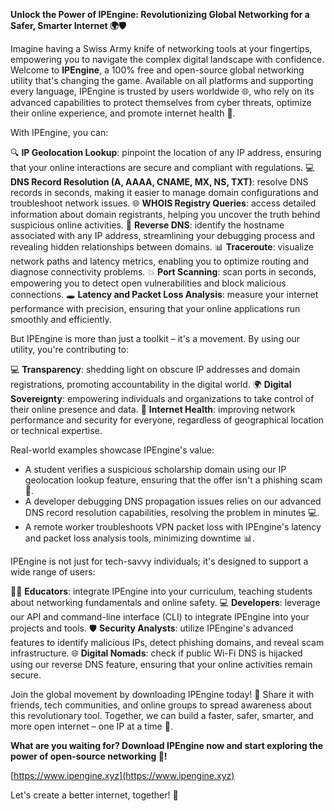 **Unlock the Power of IPEngine: Revolutionizing Global Networking for a Safer, Smarter Internet 🌍🛡️**

Imagine having a Swiss Army knife of networking tools at your fingertips, empowering you to navigate the complex digital landscape with confidence. Welcome to **IPEngine**, a 100% free and open-source global networking utility that's changing the game. Available on all platforms and supporting every language, IPEngine is trusted by users worldwide 🌐, who rely on its advanced capabilities to protect themselves from cyber threats, optimize their online experience, and promote internet health 📡.

With IPEngine, you can:

🔍 **IP Geolocation Lookup**: pinpoint the location of any IP address, ensuring that your online interactions are secure and compliant with regulations.
💻 **DNS Record Resolution (A, AAAA, CNAME, MX, NS, TXT)**: resolve DNS records in seconds, making it easier to manage domain configurations and troubleshoot network issues.
🌐 **WHOIS Registry Queries**: access detailed information about domain registrants, helping you uncover the truth behind suspicious online activities.
🔄 **Reverse DNS**: identify the hostname associated with any IP address, streamlining your debugging process and revealing hidden relationships between domains.
📊 **Traceroute**: visualize network paths and latency metrics, enabling you to optimize routing and diagnose connectivity problems.
💥 **Port Scanning**: scan ports in seconds, empowering you to detect open vulnerabilities and block malicious connections.
🕳️ **Latency and Packet Loss Analysis**: measure your internet performance with precision, ensuring that your online applications run smoothly and efficiently.

But IPEngine is more than just a toolkit – it's a movement. By using our utility, you're contributing to:

💻 **Transparency**: shedding light on obscure IP addresses and domain registrations, promoting accountability in the digital world.
🌍 **Digital Sovereignty**: empowering individuals and organizations to take control of their online presence and data.
📡 **Internet Health**: improving network performance and security for everyone, regardless of geographical location or technical expertise.

Real-world examples showcase IPEngine's value:

* A student verifies a suspicious scholarship domain using our IP geolocation lookup feature, ensuring that the offer isn't a phishing scam 🤝.
* A developer debugging DNS propagation issues relies on our advanced DNS record resolution capabilities, resolving the problem in minutes 💻.
* A remote worker troubleshoots VPN packet loss with IPEngine's latency and packet loss analysis tools, minimizing downtime 📊.

IPEngine is not just for tech-savvy individuals; it's designed to support a wide range of users:

👩‍🎓 **Educators**: integrate IPEngine into your curriculum, teaching students about networking fundamentals and online safety.
💻 **Developers**: leverage our API and command-line interface (CLI) to integrate IPEngine into your projects and tools.
🛡️ **Security Analysts**: utilize IPEngine's advanced features to identify malicious IPs, detect phishing domains, and reveal scam infrastructure.
🌐 **Digital Nomads**: check if public Wi-Fi DNS is hijacked using our reverse DNS feature, ensuring that your online activities remain secure.

Join the global movement by downloading IPEngine today! 🚀 Share it with friends, tech communities, and online groups to spread awareness about this revolutionary tool. Together, we can build a faster, safer, smarter, and more open internet – one IP at a time 🔐.

**What are you waiting for? Download IPEngine now and start exploring the power of open-source networking 📡!**

[https://www.ipengine.xyz](https://www.ipengine.xyz)

Let's create a better internet, together! 💪